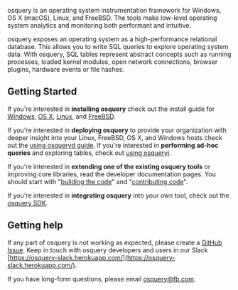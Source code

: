 osquery is an operating system instrumentation framework for Windows, OS X (macOS), Linux, and FreeBSD. The tools make low-level operating system analytics and monitoring both performant and intuitive.

osquery exposes an operating system as a high-performance relational database. This allows you to write SQL queries to explore operating system data. With osquery, SQL tables represent abstract concepts such as running processes, loaded kernel modules, open network connections, browser plugins, hardware events or file hashes.

## Getting Started

If you're interested in **installing osquery** check out the install guide for [Windows](installation/install-windows.md), [OS X](installation/install-osx.md), [Linux](installation/install-linux.md), and [FreeBSD](installation/install-freebsd.md).

If you're interested in **deploying osquery** to provide your organization with deeper insight into your Linux, FreeBSD, OS X, and Windows hosts check out the [using osqueryd guide](introduction/using-osqueryd.md).
If you're interested in **performing ad-hoc queries** and exploring tables, check out [using osqueryi](introduction/using-osqueryi.md).

If you're interested in **extending one of the existing osquery tools** or improving core libraries, read the developer documentation pages. You should start with "[building the code](development/building.md)" and "[contributing code](development/contributing-code.md)".

If you're interested in **integrating osquery** into your own tool, check out the [osquery SDK](development/osquery-sdk.md).

## Getting help

If any part of osquery is not working as expected, please create a [GitHub Issue](https://github.com/facebook/osquery/issues). Keep in touch with osquery developers and users in our Slack [https://osquery-slack.herokuapp.com/](https://osquery-slack.herokuapp.com/).

If you have long-form questions, please email [osquery@fb.com](mailto:osquery@fb.com).
